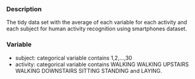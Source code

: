 ### Description
The tidy data set with the average of each variable for each activity and each subject for human activity recognition using smartphones dataset.

### Variable
* subject: categorical variable contains 1,2,...,30
* activity: categorical variable contains WALKING WALKING UPSTAIRS WALKING DOWNSTAIRS SITTING STANDING and LAYING.
